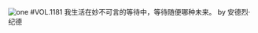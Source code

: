 ![one](http://image.wufazhuce.com/Fjuc-8dx7EOH91yxr5TlzZIXF1cv)
#VOL.1181
我生活在妙不可言的等待中，等待随便哪种未来。 by 安德烈·纪德